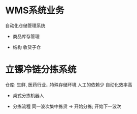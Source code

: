 # WMS系统业务
自动化仓储管理系统

- 商品库存管理

- 结构
  收货子仓

# 立镖冷链分拣系统
仓库: 生鲜, 医药行业...特殊存储环境
人工的依赖少
自动化效率高

- 桌式分拣机器人

- 分拣流程
  同一波次集中拣货 -> 开始分拣; 开始下一波次


